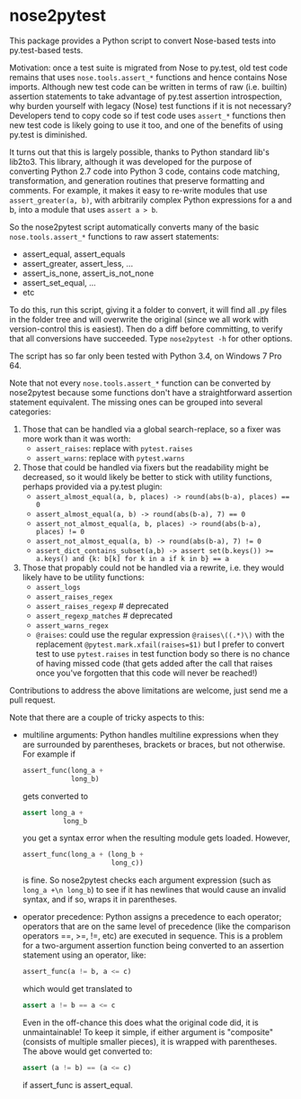 # nose2pytest
This package provides a Python script to convert Nose-based tests into py.test-based tests. 

Motivation: once a test suite is migrated from Nose to py.test, old test code remains that uses `nose.tools.assert_*` 
functions and hence contains Nose imports. Although new test code can be written in terms of raw (i.e. builtin) 
assertion statements to take advantage of py.test assertion introspection, why burden yourself with legacy (Nose)
test functions if it is not necessary? Developers tend to copy code so if test code uses `assert_*` functions then 
new test code is likely going to use it too, and one of the benefits of using py.test is diminished.

It turns out that this is largely possible, thanks to Python standard lib's lib2to3. This library, although it was 
developed for the purpose of converting Python 2.7 code into Python 3 code, contains code matching, transformation, 
and generation routines that preserve formatting and comments. For example, it makes it easy to re-write modules
that use `assert_greater(a, b)`, with arbitrarily complex Python expressions for a and b, into a module that 
uses `assert a > b`. 

So the nose2pytest script automatically converts many of the basic `nose.tools.assert_*` functions to raw assert 
statements:

- assert_equal, assert_equals
- assert_greater, assert_less, ...
- assert_is_none, assert_is_not_none
- assert_set_equal, ...
- etc

To do this, run this script, giving it a folder to convert, it will find all .py files in the folder tree and 
will overwrite the original (since we all work with version-control this is easiest). Then do a diff before 
committing, to verify that all conversions have succeeded. Type `nose2pytest -h` for other options.

The script has so far only been tested with Python 3.4, on Windows 7 Pro 64. 

Note that not every `nose.tools.assert_*` function can be converted by nose2pytest because some functions don't 
have a straightforward assertion statement equivalent. The missing ones can be grouped into several categories: 

1. Those that can be handled via a global search-replace, so a fixer was more work than it was worth: 
    - `assert_raises`: replace with `pytest.raises`
    - `assert_warns`: replace with `pytest.warns`
2. Those that could be handled via fixers but the readability might be decreased, so it would likely be
   better to stick with utility functions, perhaps provided via a py.test plugin: 
    - `assert_almost_equal(a, b, places) -> round(abs(b-a), places) == 0`
    - `assert_almost_equal(a, b) -> round(abs(b-a), 7) == 0`
    - `assert_not_almost_equal(a, b, places) -> round(abs(b-a), places) != 0`
    - `assert_not_almost_equal(a, b) -> round(abs(b-a), 7) != 0`
    - `assert_dict_contains_subset(a,b) -> assert set(b.keys()) >= a.keys() and {k: b[k] for k in a if k in b} == a`
3. Those that propably could not be handled via a rewrite, i.e. they would likely have to be utility functions:
    - `assert_logs`
    - `assert_raises_regex`
    - `assert_raises_regexp`  # deprecated
    - `assert_regexp_matches` # deprecated
    - `assert_warns_regex`
    - `@raises`: could use the regular expression `@raises\((.*)\)` with the replacement `@pytest.mark.xfail(raises=$1)`
      but I prefer to convert test to use `pytest.raises` in test function body so there is no chance of having
      missed code (that gets added after the call that raises once you've forgotten that this code will never be
      reached!)

Contributions to address the above limitations are welcome, just send me a pull request.
 
Note that there are a couple of tricky aspects to this: 

- multiline arguments: Python handles multiline expressions when they are surrounded by parentheses, brackets 
  or braces, but not otherwise. For example if 
  ```python
  assert_func(long_a +
              long_b)
  ``` 
  gets converted to 
  ```python
  assert long_a +
            long_b
  ``` 
  you get a syntax error when the resulting module gets loaded. However, 
  ```python
  assert_func(long_a + (long_b +
                        long_c))
  ``` 
  is fine. So nose2pytest checks each argument expression (such as `long_a +\n long_b`) to see if it has 
  newlines that would cause an invalid syntax, and if so, wraps it in parentheses. 
  
- operator precedence: Python assigns a precedence to each operator; operators that are on the same level
  of precedence (like the comparison operators ==, >=, !=, etc) are executed in sequence. This is a problem 
  for a two-argument assertion function being converted to an assertion statement using an operator, like:
  ```python
  assert_func(a != b, a <= c)
  ``` 
  which would get translated to 
  ```python
  assert a != b == a <= c
  ```
  Even in the off-chance this does what the original
  code did, it is unmaintainable! To keep it simple, if either argument is "composite" (consists of multiple
  smaller pieces), it is wrapped with parentheses. The above would get converted to:
  ```python
  assert (a != b) == (a <= c)
  ```
  if assert_func is assert_equal. 
